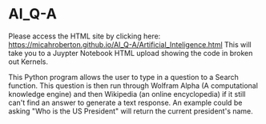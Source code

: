 # AI_Q-A

Please access the HTML site by clicking here: https://micahroberton.github.io/AI_Q-A/Artificial_Inteligence.html
This will take you to a Juypter Notebook HTML upload showing the code in broken out Kernels.

This Python program allows the user to type in a question to a Search function. This question is then run through Wolfram Alpha (A computational knowledge engine) and then Wikipedia (an online encyclopedia) if it still can't find an answer to generate a text response. An example could be asking "Who is the US President" will return the current president's name.
